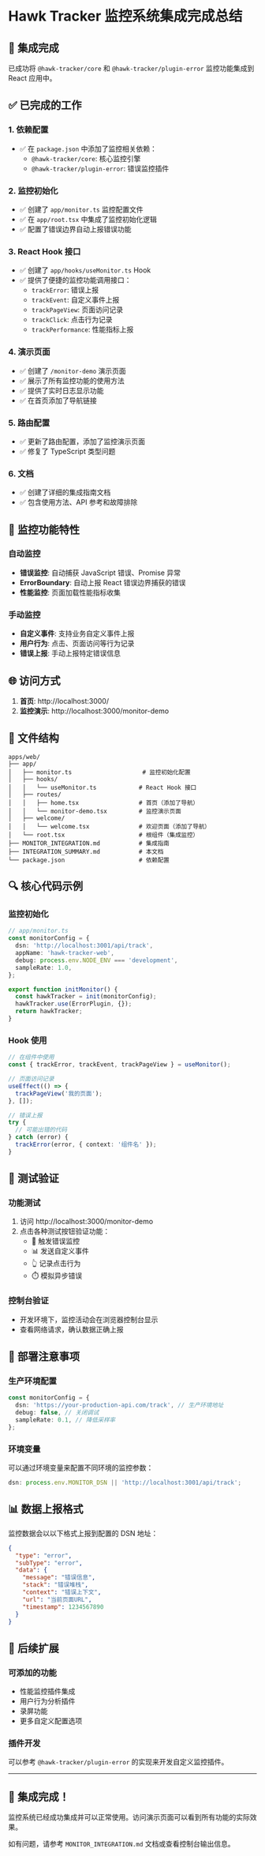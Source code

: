 # Hawk Tracker 监控系统集成完成总结

## 🎉 集成完成

已成功将 `@hawk-tracker/core` 和 `@hawk-tracker/plugin-error` 监控功能集成到 React 应用中。

## ✅ 已完成的工作

### 1. 依赖配置

- ✅ 在 `package.json` 中添加了监控相关依赖：
  - `@hawk-tracker/core`: 核心监控引擎
  - `@hawk-tracker/plugin-error`: 错误监控插件

### 2. 监控初始化

- ✅ 创建了 `app/monitor.ts` 监控配置文件
- ✅ 在 `app/root.tsx` 中集成了监控初始化逻辑
- ✅ 配置了错误边界自动上报错误功能

### 3. React Hook 接口

- ✅ 创建了 `app/hooks/useMonitor.ts` Hook
- ✅ 提供了便捷的监控功能调用接口：
  - `trackError`: 错误上报
  - `trackEvent`: 自定义事件上报
  - `trackPageView`: 页面访问记录
  - `trackClick`: 点击行为记录
  - `trackPerformance`: 性能指标上报

### 4. 演示页面

- ✅ 创建了 `/monitor-demo` 演示页面
- ✅ 展示了所有监控功能的使用方法
- ✅ 提供了实时日志显示功能
- ✅ 在首页添加了导航链接

### 5. 路由配置

- ✅ 更新了路由配置，添加了监控演示页面
- ✅ 修复了 TypeScript 类型问题

### 6. 文档

- ✅ 创建了详细的集成指南文档
- ✅ 包含使用方法、API 参考和故障排除

## 🔧 监控功能特性

### 自动监控

- **错误监控**: 自动捕获 JavaScript 错误、Promise 异常
- **ErrorBoundary**: 自动上报 React 错误边界捕获的错误
- **性能监控**: 页面加载性能指标收集

### 手动监控

- **自定义事件**: 支持业务自定义事件上报
- **用户行为**: 点击、页面访问等行为记录
- **错误上报**: 手动上报特定错误信息

## 🌐 访问方式

1. **首页**: http://localhost:3000/
2. **监控演示**: http://localhost:3000/monitor-demo

## 📁 文件结构

```
apps/web/
├── app/
│   ├── monitor.ts                    # 监控初始化配置
│   ├── hooks/
│   │   └── useMonitor.ts            # React Hook 接口
│   ├── routes/
│   │   ├── home.tsx                 # 首页（添加了导航）
│   │   └── monitor-demo.tsx         # 监控演示页面
│   ├── welcome/
│   │   └── welcome.tsx              # 欢迎页面（添加了导航）
│   └── root.tsx                     # 根组件（集成监控）
├── MONITOR_INTEGRATION.md           # 集成指南
├── INTEGRATION_SUMMARY.md           # 本文档
└── package.json                     # 依赖配置
```

## 🔍 核心代码示例

### 监控初始化

```typescript
// app/monitor.ts
const monitorConfig = {
  dsn: 'http://localhost:3001/api/track',
  appName: 'hawk-tracker-web',
  debug: process.env.NODE_ENV === 'development',
  sampleRate: 1.0,
};

export function initMonitor() {
  const hawkTracker = init(monitorConfig);
  hawkTracker.use(ErrorPlugin, {});
  return hawkTracker;
}
```

### Hook 使用

```typescript
// 在组件中使用
const { trackError, trackEvent, trackPageView } = useMonitor();

// 页面访问记录
useEffect(() => {
  trackPageView('我的页面');
}, []);

// 错误上报
try {
  // 可能出错的代码
} catch (error) {
  trackError(error, { context: '组件名' });
}
```

## 🎯 测试验证

### 功能测试

1. 访问 http://localhost:3000/monitor-demo
2. 点击各种测试按钮验证功能：
   - 🚨 触发错误监控
   - 📊 发送自定义事件
   - 👆 记录点击行为
   - ⏱️ 模拟异步错误

### 控制台验证

- 开发环境下，监控活动会在浏览器控制台显示
- 查看网络请求，确认数据正确上报

## 🚀 部署注意事项

### 生产环境配置

```typescript
const monitorConfig = {
  dsn: 'https://your-production-api.com/track', // 生产环境地址
  debug: false, // 关闭调试
  sampleRate: 0.1, // 降低采样率
};
```

### 环境变量

可以通过环境变量来配置不同环境的监控参数：

```typescript
dsn: process.env.MONITOR_DSN || 'http://localhost:3001/api/track';
```

## 📊 数据上报格式

监控数据会以以下格式上报到配置的 DSN 地址：

```json
{
  "type": "error",
  "subType": "error",
  "data": {
    "message": "错误信息",
    "stack": "错误堆栈",
    "context": "错误上下文",
    "url": "当前页面URL",
    "timestamp": 1234567890
  }
}
```

## 🔄 后续扩展

### 可添加的功能

- 性能监控插件集成
- 用户行为分析插件
- 录屏功能
- 更多自定义配置选项

### 插件开发

可以参考 `@hawk-tracker/plugin-error` 的实现来开发自定义监控插件。

---

## 🎊 集成完成！

监控系统已经成功集成并可以正常使用。访问演示页面可以看到所有功能的实际效果。

如有问题，请参考 `MONITOR_INTEGRATION.md` 文档或查看控制台输出信息。
